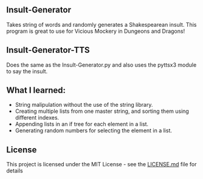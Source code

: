 ## Insult-Generator
Takes string of words and randomly generates a Shakespearean insult. This program is great to use for Vicious Mockery in Dungeons and Dragons!

## Insult-Generator-TTS
Does the same as the Insult-Generator.py and also uses the pyttsx3 module to say the insult.

## What I learned:
* String malipulation without the use of the string library.
* Creating multiple lists from one master string, and sorting them using different indexes.
* Appending lists in an if tree for each element in a list.
* Generating random numbers for selecting the element in a list.

## License
This project is licensed under the MIT License - see the [LICENSE.md](LICENSE.md) file for details
